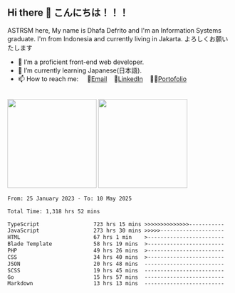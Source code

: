 ## Hi there 👋 こんにちは！！！
ASTRSM here, My name is Dhafa Defrito and I'm an Information Systems graduate. I'm from Indonesia and currently living in Jakarta. よろしくお願いたします

- 🔭 I’m a proficient front-end web developer.
- 🌱 I’m currently learning Japanese(日本語).
- 📫 How to reach me: &nbsp;&nbsp;&nbsp;&nbsp;📧[Email](ddefrito@gmail.com)&nbsp;&nbsp;&nbsp;&nbsp;💼[LinkedIn](https://www.linkedin.com/in/dhafa-defrita-rama-yudistira-9357a9229/)&nbsp;&nbsp;&nbsp;&nbsp;👨‍🎨[Portofolio](https://ddefrito.vercel.app/)

<br>

<div align="left">
  <img src="https://media1.tenor.com/m/F96DSPtSiSgAAAAd/isekaijoucho-kamitsubaki.gif" height=200 />
	<a href="https://last.fm/user/nerumaeni"><img src="https://lastfm-recently-played.vercel.app/api?user=nerumaeni&count=3" height=200 /></a>
</div>

<!--START_SECTION:waka-->

```txt
From: 25 January 2023 - To: 10 May 2025

Total Time: 1,318 hrs 52 mins

TypeScript                 723 hrs 15 mins >>>>>>>>>>>>>>-----------   54.84 %
JavaScript                 273 hrs 30 mins >>>>>--------------------   20.74 %
HTML                       67 hrs 1 min    >------------------------   05.08 %
Blade Template             58 hrs 19 mins  >------------------------   04.42 %
PHP                        49 hrs 26 mins  >------------------------   03.75 %
CSS                        34 hrs 40 mins  >------------------------   02.63 %
JSON                       20 hrs 48 mins  -------------------------   01.58 %
SCSS                       19 hrs 45 mins  -------------------------   01.50 %
Go                         15 hrs 57 mins  -------------------------   01.21 %
Markdown                   13 hrs 13 mins  -------------------------   01.00 %
```

<!--END_SECTION:waka-->
